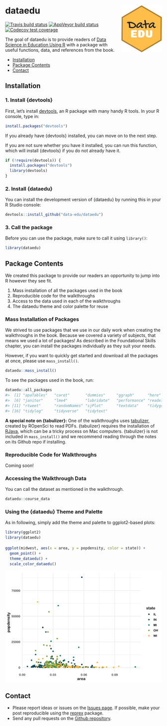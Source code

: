 
<!-- README.md is generated from README.Rmd. Please edit that file -->

# dataedu <img src='man/figures/logo.png' align="right" height="150" />

<!-- badges: start -->

[![Travis build
status](https://travis-ci.org/data-edu/dataedu.svg?branch=master)](https://travis-ci.org/data-edu/dataedu)
[![AppVeyor build
status](https://ci.appveyor.com/api/projects/status/github/ivelasq/dataedu?branch=master&svg=true)](https://ci.appveyor.com/project/ivelasq/dataedu)
[![Codecov test
coverage](https://codecov.io/gh/ivelasq/dataedu/branch/master/graph/badge.svg)](https://codecov.io/gh/ivelasq/dataedu?branch=master)
<!-- badges: end -->

The goal of dataedu is to provide readers of [Data Science in Education
Using R](https://github.com/data-edu/data-science-in-education) with a
package with useful functions, data, and references from the book.

  - [Installation](#installation)
  - [Package Contents](#package-contents)
  - [Contact](#contact)

## Installation

### 1\. Install {devtools}

First, let’s install [devtools](https://github.com/r-lib/devtools), an R
package with many handy R tools. In your R console, type in:

``` r
install.packages("devtools")
```

If you already have {devtools} installed, you can move on to the next
step.

If you are not sure whether you have it installed, you can run this
function, which will install {devtools} if you do not already have it.

``` r
if (!require(devtools)) {
  install.packages("devtools")
  library(devtools)
}
```

### 2\. Install {dataedu}

You can install the development version of {dataedu} by running this in
your R Studio console:

``` r
devtools::install_github("data-edu/dataedu")
```

### 3\. Call the package

Before you can use the package, make sure to call it using `library()`:

``` r
library(dataedu)
```

## Package Contents

We created this package to provide our readers an opportunity to jump
into R however they see fit.

1.  Mass installation of all the packages used in the book
2.  Reproducible code for the walkthroughs
3.  Access to the data used in each of the walkthroughs
4.  The dataedu theme and color palette for reuse

### Mass Installation of Packages

We strived to use packages that we use in our daily work when creating
the walkthroughs in the book. Because we covered a variety of subjects,
that means we used a lot of packages\! As described in the Foundational
Skills chapter, you can install the packages individually as they suit
your needs.

However, if you want to quickly get started and download all the
packages at once, please use `mass_install()`.

``` r
dataedu::mass_install()
```

To see the packages used in the book, run:

``` r
dataedu::all_packages
#>  [1] "apaTables"   "caret"       "dummies"     "ggraph"      "here"       
#>  [6] "janitor"     "lme4"        "lubridate"   "performance" "readxl"     
#> [11] "rtweet"      "randomNames" "sjPlot"      "textdata"    "tidygraph"  
#> [16] "tidylog"     "tidyverse"   "tidytext"
```

**A special note on {tabulizer}:** One of the walkthroughs uses
[tabulizer](https://github.com/ropensci/tabulizer), created by ROpenSci
to read PDFs. {tabulizer} requires the installation of
[RJava](https://cran.r-project.org/web/packages/rJava/index.html), which
can be a tricky process on Mac computers. {tabulizer} is not included in
`mass_install()` and we recommend reading through the notes on its
Github repo if installing.

### Reproducible Code for Walkthroughs

Coming soon\!

### Accessing the Walkthrough Data

You can call the dataset as mentioned in the walkthrough.

``` r
dataedu::course_data
```

### Using the {dataedu} Theme and Palette

As in following, simply add the theme and palette to ggplot2-based
plots:

``` r
library(ggplot2)
library(dataedu)

ggplot(midwest, aes(x = area, y = popdensity, color = state)) +
  geom_point() +
  theme_dataedu() +
  scale_color_dataedu()
```

<img src="man/figures/README-unnamed-chunk-4-1.png" style="display: block; margin: auto;" />

## Contact

  - Please report ideas or issues on the [Issues
    page](https://github.com/data-edu/dataedu/issues). If possible, make
    your post reproducible using the
    [reprex](https://github.com/tidyverse/reprex) package.
  - Send any pull requests on the [Github
    repository](https://github.com/data-edu/dataedu).
